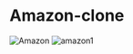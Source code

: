 # Amazon-clone
![Amazon](https://github.com/ManjeshYdv/Clone-of-Amazon/assets/118842806/ba73d273-ab36-4f2e-80a7-e8529def9b09)
![amazon1](https://github.com/ManjeshYdv/Clone-of-Amazon/assets/118842806/939ebdff-7d96-4e4f-9b4c-13b577c6940b)
